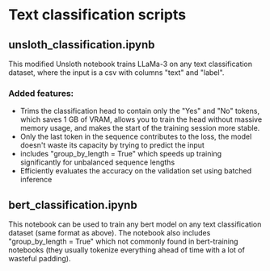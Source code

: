 # Text classification scripts

## unsloth_classification.ipynb

This modified Unsloth notebook trains LLaMa-3 on any text classification dataset, where the input is a csv with columns "text" and "label".

### Added features:

- Trims the classification head to contain only the "Yes" and "No" tokens, which saves 1 GB of VRAM, allows you to train the head without massive memory usage, and makes the start of the training session more stable.
- Only the last token in the sequence contributes to the loss, the model doesn't waste its capacity by trying to predict the input
- includes "group_by_length = True" which speeds up training significantly for unbalanced sequence lengths
- Efficiently evaluates the accuracy on the validation set using batched inference

## bert_classification.ipynb

This notebook can be used to train any bert model on any text classification dataset (same format as above). The notebook also includes "group_by_length = True" which not commonly found in bert-training notebooks (they usually tokenize everything ahead of time with a lot of wasteful padding).